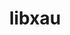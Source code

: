 ---
title: "libxau"
layout: cache
categories: [package, develop-2025-05-25]
meta: {"compilers": ["gcc@11.1.0", "gcc@11.4.0", "gcc@13.2.0", "intel-oneapi-compilers@2025.1.0"], "num_specs": 4, "num_specs_by_stack": {"data-vis-sdk": 1, "e4s": 1, "e4s-oneapi": 1, "e4s-rocm-external": 1, "hep": 1, "ml-linux-x86_64-rocm": 1, "root": 4}, "oss": ["ubuntu20.04", "ubuntu22.04", "ubuntu24.04"], "platforms": ["linux"], "stacks": ["data-vis-sdk", "e4s", "e4s-oneapi", "e4s-rocm-external", "hep", "ml-linux-x86_64-rocm", "root"], "targets": ["x86_64_v3"], "versions": ["1.0.12"]}
spec_details: [{"compiler": "gcc@11.4.0", "hash": "hhbc6u2n7kbplrtz2pwjtuz7p4727fis", "os": "ubuntu22.04", "platform": "linux", "size": "-", "stacks": ["e4s", "e4s-rocm-external", "hep", "root"], "target": "x86_64_v3", "variants": ["build_system=autotools"], "versions": ["1.0.12"]}, {"compiler": "gcc@11.1.0", "hash": "uiqfxysls4tgxbcyl4xvzzxyute7jy3v", "os": "ubuntu20.04", "platform": "linux", "size": "-", "stacks": ["data-vis-sdk", "root"], "target": "x86_64_v3", "variants": ["build_system=autotools"], "versions": ["1.0.12"]}, {"compiler": "intel-oneapi-compilers@2025.1.0", "hash": "ur6n3s2ebt2liglmcj7nncfguzzgbonn", "os": "ubuntu22.04", "platform": "linux", "size": "-", "stacks": ["e4s-oneapi", "root"], "target": "x86_64_v3", "variants": ["build_system=autotools"], "versions": ["1.0.12"]}, {"compiler": "gcc@13.2.0", "hash": "yczysahs3gvmm5fhxw6wtpupbq7dxw4k", "os": "ubuntu24.04", "platform": "linux", "size": "-", "stacks": ["ml-linux-x86_64-rocm", "root"], "target": "x86_64_v3", "variants": ["build_system=autotools"], "versions": ["1.0.12"]}]
---
